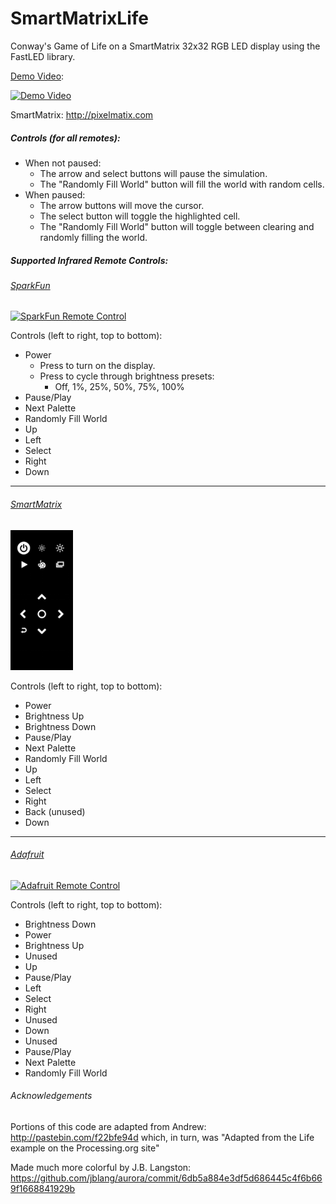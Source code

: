 SmartMatrixLife
=================

Conway's Game of Life on a SmartMatrix 32x32 RGB LED display using the FastLED library.

[Demo Video](https://www.youtube.com/watch?v=lLjxPQNDcus):

[![Demo Video](http://img.youtube.com/vi/lLjxPQNDcus/0.jpg)](https://www.youtube.com/watch?v=lLjxPQNDcus)

SmartMatrix: http://pixelmatix.com

##### Controls (for all remotes):

* When not paused:
  * The arrow and select buttons will pause the simulation.
  * The "Randomly Fill World" button will fill the world with random cells.
* When paused: 
  * The arrow buttons will move the cursor.
  * The select button will toggle the highlighted cell.
  * The "Randomly Fill World" button will toggle between clearing and randomly filling the world.

##### Supported Infrared Remote Controls:

###### [SparkFun](https://www.sparkfun.com/products/11759)
[![SparkFun Remote Control](https://cdn.sparkfun.com/r/92-92/assets/parts/7/9/8/6/11759-01.jpg "SparkFun Remote Control")](https://www.sparkfun.com/products/11759)

Controls (left to right, top to bottom):

* Power
  * Press to turn on the display.
  * Press to cycle through brightness presets:
    * Off, 1%, 25%, 50%, 75%, 100%
* Pause/Play
* Next Palette
* Randomly Fill World
* Up
* Left
* Select
* Right
* Down

-------------------------------------------------------------------

###### [SmartMatrix](http://docs.pixelmatix.com/SmartMatrix/postkick.html)
[![SmartMatrix Remote Control](SmartMatrix-Remote.png "SmartMatrix Remote Control")](http://docs.pixelmatix.com/SmartMatrix/postkick.html)

Controls (left to right, top to bottom):

* Power
* Brightness Up
* Brightness Down
* Pause/Play
* Next Palette
* Randomly Fill World
* Up
* Left
* Select
* Right
* Back (unused)
* Down

--------------------------------------------------------

###### [Adafruit](https://www.adafruit.com/products/389)
[![Adafruit Remote Control](https://cdn-shop.adafruit.com/145x109/389-03.jpg "Adafruit Remote Control")](https://www.adafruit.com/products/389)

Controls (left to right, top to bottom):

* Brightness Down
* Power
* Brightness Up
* Unused
* Up
* Pause/Play
* Left
* Select
* Right
* Unused
* Down
* Unused
* Pause/Play
* Next Palette
* Randomly Fill World

###### Acknowledgements

Portions of this code are adapted from Andrew: http://pastebin.com/f22bfe94d
which, in turn, was "Adapted from the Life example on the Processing.org site"
 
Made much more colorful by J.B. Langston: https://github.com/jblang/aurora/commit/6db5a884e3df5d686445c4f6b669f1668841929b
